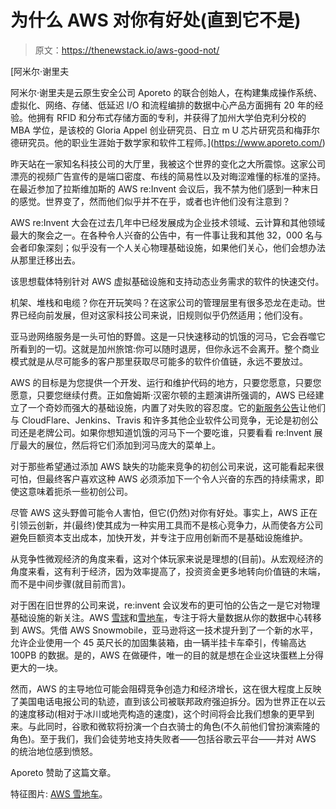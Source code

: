 # 为什么 AWS 对你有好处(直到它不是)

> 原文：<https://thenewstack.io/aws-good-not/>

[](https://www.aporeto.com/)

 [阿米尔·谢里夫

阿米尔·谢里夫是云原生安全公司 Aporeto 的联合创始人，在构建集成操作系统、虚拟化、网络、存储、低延迟 I/O 和流程编排的数据中心产品方面拥有 20 年的经验。他拥有 RFID 和分布式存储方面的专利，并获得了加州大学伯克利分校的 MBA 学位，是该校的 Gloria Appel 创业研究员、日立 m U 芯片研究员和梅菲尔德研究员。他的职业生涯始于数学家和软件工程师。](https://www.aporeto.com/) [](https://www.aporeto.com/)

昨天站在一家知名科技公司的大厅里，我被这个世界的变化之大所震惊。这家公司漂亮的视频广告宣传的是端口密度、布线的简易性以及对晦涩难懂的标准的坚持。在最近参加了拉斯维加斯的 AWS re:Invent 会议后，我不禁为他们感到一种末日的感觉。世界变了，然而他们似乎并不在乎，或者也许他们没有注意到？

AWS re:Invent 大会在过去几年中已经发展成为企业技术领域、云计算和其他领域最大的聚会之一。在各种令人兴奋的公告中，有一件事让我和其他 32，000 名与会者印象深刻；似乎没有一个人关心物理基础设施，如果他们关心，他们会想办法从那里迁移出去。

该思想载体特别针对 AWS 虚拟基础设施和支持动态业务需求的软件的快速交付。

机架、堆栈和电缆？你在开玩笑吗？在这家公司的管理层里有很多恐龙在走动。世界已经向前发展，但对这家科技公司来说，旧规则似乎仍然适用；他们没有。

亚马逊网络服务是一头可怕的野兽。这是一只快速移动的饥饿的河马，它会吞噬它所看到的一切。这就是加州旅馆:你可以随时退房，但你永远不会离开。整个商业模式就是从尽可能多的客户那里获取尽可能多的软件价值链，永远不要放过。

AWS 的目标是为您提供一个开发、运行和维护代码的地方，只要您愿意，只要您愿意，只要您继续付费。正如詹姆斯·汉密尔顿的主题演讲所强调的，AWS 已经建立了一个奇妙而强大的基础设施，内置了对失败的容忍度。它的[新服务公告](https://thenewstack.io/aws-reinvent-2016-literally-shipping-workloads-seattle-changing-enterprise-software-know/)让他们与 CloudFlare、Jenkins、Travis 和许多其他企业软件公司竞争，无论是初创公司还是老牌公司。如果你想知道饥饿的河马下一个要吃谁，只要看看 re:Invent 展厅最大的展位，然后将它们添加到河马庞大的菜单上。

对于那些希望通过添加 AWS 缺失的功能来竞争的初创公司来说，这可能看起来很可怕，但最终客户喜欢这种 AWS 必须添加下一个令人兴奋的东西的持续需求，即使这意味着扼杀一些初创公司。

尽管 AWS 这头野兽可能令人害怕，但它(仍然)对你有好处。事实上，AWS 正在引领云创新，并(最终)使其成为一种实用工具而不是核心竞争力，从而使各方公司避免巨额资本支出成本，加快开发，并专注于应用创新而不是基础设施维护。

从竞争性微观经济的角度来看，这对个体玩家来说是理想的(目前)。从宏观经济的角度来看，这有利于经济，因为效率提高了，投资资金更多地转向价值链的末端，而不是中间步骤(就目前而言)。

对于困在旧世界的公司来说，re:invent 会议发布的更可怕的公告之一是它对物理基础设施的新关注。AWS [雪球](https://aws.amazon.com/snowball/)和[雪地车](https://aws.amazon.com/snowmobile/)，专注于将大量数据从你的数据中心转移到 AWS。凭借 AWS Snowmobile，亚马逊将这一技术提升到了一个新的水平，允许企业使用一个 45 英尺长的加固集装箱，由一辆半挂卡车牵引，传输高达 100PB 的数据。是的，AWS 在做硬件，唯一的目的就是想在企业这块蛋糕上分得更大的一块。

然而，AWS 的主导地位可能会阻碍竞争创造力和经济增长，这在很大程度上反映了美国电话电报公司的轨迹，直到该公司被联邦政府强迫拆分。因为世界正在以云的速度移动(相对于冰川或地壳构造的速度)，这个时间将会比我们想象的更早到来。与此同时，谷歌和微软将扮演一个白衣骑士的角色(不久前他们曾扮演索隆的角色)。至于我们，我们会徒劳地支持失败者——包括谷歌云平台——并对 AWS 的统治地位感到愤怒。

Aporeto 赞助了这篇文章。

特征图片: [AWS 雪地车](https://aws.amazon.com/snowball/)。

<svg xmlns:xlink="http://www.w3.org/1999/xlink" viewBox="0 0 68 31" version="1.1"><title>Group</title> <desc>Created with Sketch.</desc></svg>